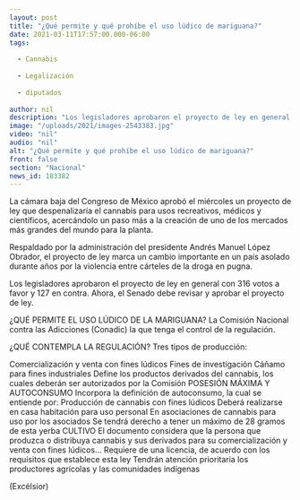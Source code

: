 ```yaml
---
layout: post
title: "¿Qué permite y qué prohíbe el uso lúdico de mariguana?"
date: 2021-03-11T17:57:00.000-06:00
tags:
  
  - Cannabis
  
  - Legalización
  
  - diputados
  
author: nil
description: "Los legisladores aprobaron el proyecto de ley en general con 316 votos a favor y 127 en contra; ahora, el Senado debe revisar y aprobar el proyecto de ley"
image: "/uploads/2021/images-2543383.jpg"
video: "nil"
audio: "nil"
alt: "¿Qué permite y qué prohíbe el uso lúdico de mariguana?"
front: false
section: "Nacional"
news_id: 183382
---
```


La cámara baja del Congreso de México aprobó el miércoles un proyecto de ley que despenalizaría el cannabis para usos recreativos, médicos y científicos, acercándolo un paso más a la creación de uno de los mercados más grandes del mundo para la planta.

Respaldado por la administración del presidente Andrés Manuel López Obrador, el proyecto de ley marca un cambio importante en un país asolado durante años por la violencia entre cárteles de la droga en pugna.

Los legisladores aprobaron el proyecto de ley en general con 316 votos a favor y 127 en contra. Ahora, el Senado debe revisar y aprobar el proyecto de ley.

¿QUÉ PERMITE EL USO LÚDICO DE LA MARIGUANA?
La Comisión Nacional contra las Adicciones (Conadic) la que tenga el control de la regulación.

¿QUÉ CONTEMPLA LA REGULACIÓN?
Tres tipos de producción:

Comercialización y venta con fines lúdicos
Fines de investigación
Cáñamo para fines industriales
Define los productos derivados del cannabis, los cuales deberán ser autorizados por la Comisión
POSESIÓN MÁXIMA Y AUTOCONSUMO
Incorpora la definición de autoconsumo, la cual se entiende por:
Producción de cannabis con fines lúdicos
Deberá realizarse en casa habitación para uso personal
En asociaciones de cannabis para uso por los asociados
Se tendrá derecho a tener un máximo de 28 gramos de esta yerba
CULTIVO
El documento considera que la persona que produzca o distribuya cannabis y sus derivados para su comercialización y venta con fines lúdicos…
Requiere de una licencia, de acuerdo con los requisitos que establece esta ley
Tendrán atención prioritaria los productores agrícolas y las comunidades indígenas

(Excélsior)